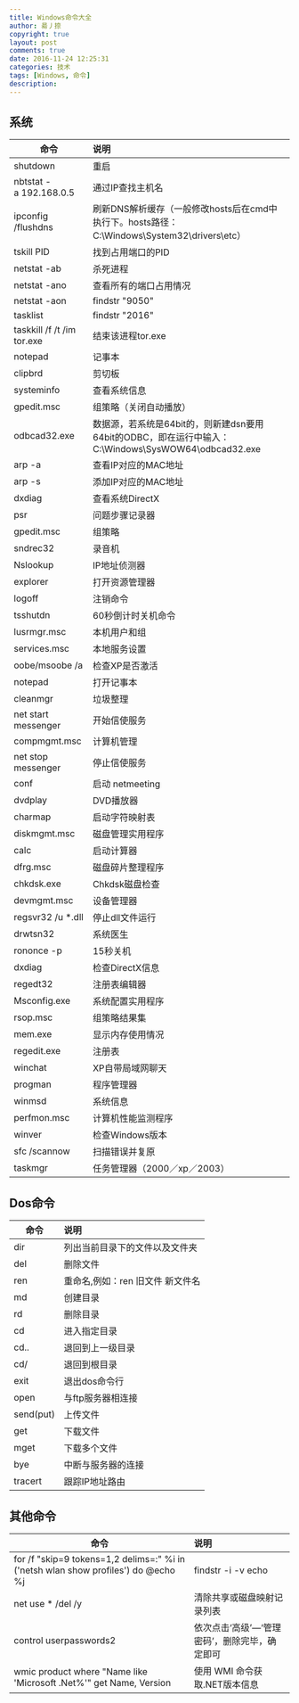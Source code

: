 ```yaml
---
title: Windows命令大全
author: 昜丿捺
copyright: true
layout: post
comments: true
date: 2016-11-24 12:25:31
categories: 技术
tags: [Windows, 命令]
description:
---
```

## 系统

<!-- more -->

| 命令                       | 说明                                                                                        |
| -------------------------  | :---------------------------------                                                          |
| shutdown                   | 重启
| nbtstat -a 192.168.0.5     | 通过IP查找主机名
| ipconfig /flushdns         | 刷新DNS解析缓存（一般修改hosts后在cmd中执行下。hosts路径：C:\Windows\System32\drivers\etc）
| tskill PID                 | 找到占用端口的PID
| netstat -ab                | 杀死进程
| netstat -ano               | 查看所有的端口占用情况
| netstat -aon|findstr "9050"| 查看指定端口的占用情况|
| tasklist|findstr "2016"    | 查看PID对应的进程|
| taskkill /f /t /im tor.exe | 结束该进程tor.exe
| notepad                    | 记事本
| clipbrd                    | 剪切板
| systeminfo                 | 查看系统信息
| gpedit.msc                 | 组策略（关闭自动播放）
| odbcad32.exe               | 数据源，若系统是64bit的，则新建dsn要用64bit的ODBC，即在运行中输入：C:\Windows\SysWOW64\odbcad32.exe
| arp -a                     | 查看IP对应的MAC地址
| arp -s                     | 添加IP对应的MAC地址
| dxdiag                     | 查看系统DirectX
| psr                        | 问题步骤记录器
| gpedit.msc                 | 组策略
| sndrec32                   | 录音机
| Nslookup                   | IP地址侦测器
| explorer                   | 打开资源管理器
| logoff                     | 注销命令
| tsshutdn                   | 60秒倒计时关机命令
| lusrmgr.msc                | 本机用户和组
| services.msc               | 本地服务设置
| oobe/msoobe /a             | 检查XP是否激活
| notepad                    | 打开记事本
| cleanmgr                   | 垃圾整理
| net start messenger        | 开始信使服务
| compmgmt.msc               | 计算机管理
| net stop messenger         | 停止信使服务
| conf                       | 启动 netmeeting
| dvdplay                    | DVD播放器
| charmap                    | 启动字符映射表
| diskmgmt.msc               | 磁盘管理实用程序
| calc                       | 启动计算器
| dfrg.msc                   | 磁盘碎片整理程序
| chkdsk.exe                 | Chkdsk磁盘检查
| devmgmt.msc                | 设备管理器
| regsvr32 /u *.dll          | 停止dll文件运行
| drwtsn32                   | 系统医生
| rononce -p                 | 15秒关机
| dxdiag                     | 检查DirectX信息
| regedt32                   | 注册表编辑器
| Msconfig.exe               | 系统配置实用程序
| rsop.msc                   | 组策略结果集
| mem.exe                    | 显示内存使用情况
| regedit.exe                | 注册表
| winchat                    | XP自带局域网聊天
| progman                    | 程序管理器
| winmsd                     | 系统信息
| perfmon.msc                | 计算机性能监测程序
| winver                     | 检查Windows版本
| sfc /scannow               | 扫描错误并复原
| taskmgr                    | 任务管理器（2000／xp／2003）


## Dos命令
| 命令                      | 说明                             |
| ------------------------- | :--                              |
| dir                       | 列出当前目录下的文件以及文件夹
| del                       | 删除文件
| ren                       | 重命名,例如：ren 旧文件 新文件名
| md                        | 创建目录
| rd                        | 删除目录
| cd                        | 进入指定目录
| cd..                      | 退回到上一级目录
| cd/                       | 退回到根目录
| exit                      | 退出dos命令行
| open                      | 与ftp服务器相连接                |
| send(put)                 | 上传文件                         |
| get                       | 下载文件                         |
| mget                      | 下载多个文件                     |
| bye                       | 中断与服务器的连接               |
| tracert                   | 跟踪IP地址路由                   |


## 其他命令
| 命令                      | 说明 |
| ------------------------- | :--  |
|for /f "skip=9 tokens=1,2 delims=:" %i in ('netsh wlan show profiles') do  @echo %j | findstr -i -v echo | netsh wlan show profiles %j key=clear		|列出连接过的wifi信息、加密方式、包括密码|
| net use * /del /y                                                  | 清除共享或磁盘映射记录列表                    |
| control userpasswords2                                             | 依次点击‘高级’—‘管理密码’，删除完毕，确定即可 |
| wmic product where "Name like 'Microsoft .Net%'" get Name, Version | 使用 WMI 命令获取.NET版本信息                 |